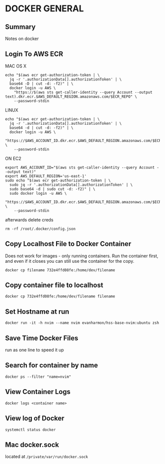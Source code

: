 # DOCKER GENERAL

## Summary

Notes on docker

## Login To AWS ECR

MAC OS X

```console
echo "$(aws ecr get-authorization-token | \
  jq -r '.authorizationData[].authorizationToken' | \
  base64 -D | cut -d: -f2)" | \
  docker login -u AWS \
    "https://$(aws sts get-caller-identity --query Account --output text).dkr.ecr.$AWS_DEFAULT_REGION.amazonaws.com/$ECR_REPO" \
    --password-stdin
```

LINUX

```console
echo "$(aws ecr get-authorization-token | \
  jq -r '.authorizationData[].authorizationToken' | \
  base64 -d | cut -d: -f2)" | \
  docker login -u AWS \
    "https://$AWS_ACCOUNT_ID.dkr.ecr.$AWS_DEFAULT_REGION.amazonaws.com/$ECR_REPO" \
    --password-stdin
```

ON EC2

```console
export AWS_ACCOUNT_ID="$(aws sts get-caller-identity --query Account --output text)"
export AWS_DEFAULT_REGION='us-east-1'
sudo echo "$(aws ecr get-authorization-token | \
  sudo jq -r '.authorizationData[].authorizationToken' | \
  sudo base64 -d | sudo cut -d: -f2)" | \
  sudo docker login -u AWS \
    "https://$AWS_ACCOUNT_ID.dkr.ecr.$AWS_DEFAULT_REGION.amazonaws.com/$ECR_REPO" \
    --password-stdin
```

afterwards delete creds

```console
rm -rf /root/.docker/config.json
```

## Copy Localhost File to Docker Container

Does not work for images - only running containers. Run the container first,
and even if it closes you can still use the container for the copy.

```console
docker cp filename 732e4ffd08fe:/home/dev/filename
```

## Copy container file to localhost

```console
docker cp 732e4ffd08fe:/home/dev/filename filename
```

## Set Hostname at run

```console
docker run -it -h nvim --name nvim evanharmon/hss-base-nvim:ubuntu zsh
```

## Save Time Docker Files

run as one line to speed it up

## Search for container by name

```console
docker ps --filter "name=nvim"
```

## View Container Logs

```console
docker logs <container name>
```

## View log of Docker

```console
systemctl status docker
```

## Mac docker.sock

located at `/private/var/run/docker.sock`
